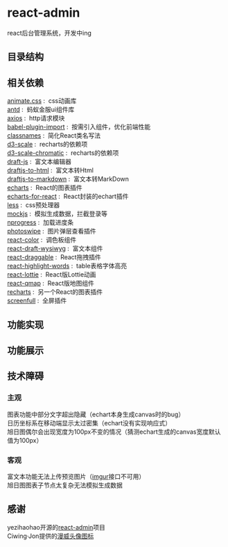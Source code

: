 # react-admin
react后台管理系统，开发中ing

## 目录结构  
## 相关依赖
[animate.css](https://github.com/daneden/animate.css) : &nbsp;css动画库  
[antd](https://ant.design/index-cn) : &nbsp;蚂蚁金服ui组件库  
[axios](https://github.com/axios/axios) : &nbsp;http请求模块  
[babel-plugin-import](https://github.com/ant-design/babel-plugin-import) : &nbsp;按需引入组件，优化前端性能  
[classnames](https://github.com/JedWatson/classnames) : &nbsp;简化React类名写法  
[d3-scale](https://github.com/d3/d3-scale) : &nbsp;recharts的依赖项    
[d3-scale-chromatic](https://github.com/d3/d3-scale-chromatic) : &nbsp;recharts的依赖项    
[draft-js](https://github.com/facebook/draft-js) : &nbsp;富文本编辑器    
[draftjs-to-html](https://github.com/jpuri/draftjs-to-html) : &nbsp;富文本转Html      
[draftjs-to-markdown](https://github.com/jpuri/draftjs-to-markdown) : &nbsp;富文本转MarkDown     
[echarts](https://github.com/apache/incubator-echarts) : &nbsp;React的图表插件       
[echarts-for-react](https://github.com/hustcc/echarts-for-react) : &nbsp;React封装的echart插件       
[less](https://github.com/less/less.js) : &nbsp;css预处理器       
[mockjs](http://mockjs.com/) : &nbsp;模拟生成数据，拦截登录等  
[nprogress](https://github.com/rstacruz/nprogress) : &nbsp;加载进度条    
[photoswipe](https://github.com/dimsemenov/photoswipe) : &nbsp;图片弹层查看插件  
[react-color](https://github.com/casesandberg/react-color) : &nbsp;调色板组件   
[react-draft-wysiwyg](https://github.com/jpuri/react-draft-wysiwyg) : &nbsp;富文本组件   
[react-draggable](https://github.com/mzabriskie/react-draggable) : &nbsp;React拖拽插件     
[react-highlight-words](https://github.com/bvaughn/react-highlight-words) : &nbsp;table表格字体高亮    
[react-lottie](https://github.com/chenqingspring/react-lottie) : &nbsp;React版Lottie动画  
[react-qmap](https://github.com/yezihaohao/react-qmap) : &nbsp;React版地图组件  
[recharts](https://github.com/recharts/recharts) : &nbsp;另一个React的图表插件  
[screenfull](https://github.com/sindresorhus/screenfull.js/) : &nbsp;全屏插件  

## 功能实现 

## 功能展示 

## 技术障碍
### 主观
图表功能中部分文字超出隐藏（echart本身生成canvas时的bug）    
日历坐标系在移动端显示太过密集（echart没有实现响应式）   
旭日图偶尔会出现宽度为100px不变的情况（猜测echart生成的canvas宽度默认值为100px）
### 客观
富文本功能无法上传预览图片（[imgur](https://api.imgur.com/3/image)接口不可用）  
旭日图图表子节点太复杂无法模拟生成数据 
## 感谢
yezihaohao开源的[react-admin](https://github.com/yezihaohao/react-admin)项目  
Ciwing·Jon提供的[漫威头像图标](https://www.iconfont.cn/collections/detail?cid=15515)